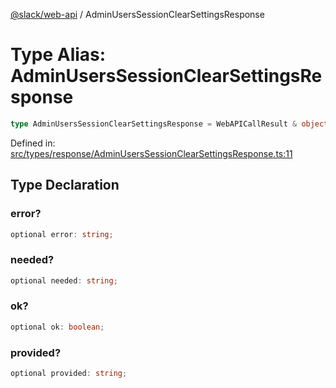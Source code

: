 [@slack/web-api](../index.md) / AdminUsersSessionClearSettingsResponse

# Type Alias: AdminUsersSessionClearSettingsResponse

```ts
type AdminUsersSessionClearSettingsResponse = WebAPICallResult & object;
```

Defined in: [src/types/response/AdminUsersSessionClearSettingsResponse.ts:11](https://github.com/slackapi/node-slack-sdk/blob/main/packages/web-api/src/types/response/AdminUsersSessionClearSettingsResponse.ts#L11)

## Type Declaration

### error?

```ts
optional error: string;
```

### needed?

```ts
optional needed: string;
```

### ok?

```ts
optional ok: boolean;
```

### provided?

```ts
optional provided: string;
```
